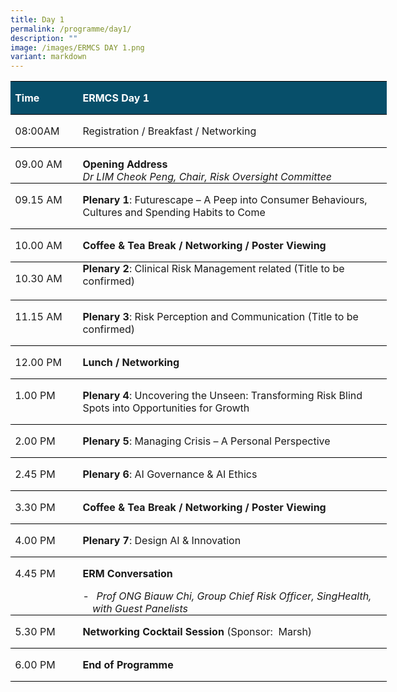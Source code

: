 ```yaml
---
title: Day 1
permalink: /programme/day1/
description: ""
image: /images/ERMCS DAY 1.png
variant: markdown
---
```

<table style="width:451.8pt;border-collapse:collapse;border:none;mso-border-top-alt:
 solid windowtext .5pt;mso-border-bottom-alt:solid windowtext .5pt;mso-yfti-tbllook:
 1184;mso-padding-alt:0cm 0cm 0cm 0cm;mso-border-insideh:.5pt solid windowtext" width="602" cellpadding="0" cellspacing="0" border="1" class="MsoNormalTable"><tbody><tr style="mso-yfti-irow:0;mso-yfti-firstrow:yes;height:.3pt"><td style="width:70.4pt;border-top:solid windowtext 1.0pt;
  border-left:none;border-bottom:solid windowtext 1.0pt;border-right:none;
  mso-border-top-alt:solid windowtext .5pt;mso-border-bottom-alt:solid windowtext .5pt;
  background:#074F6A;mso-background-themecolor:accent4;mso-background-themeshade:
  128;padding:0cm 5.4pt 0cm 5.4pt;height:.3pt" valign="bottom" width="94"><p class="MsoNormal"><b><span style="color:white;mso-themecolor:background1">Time</span></b></p></td><td style="width:381.4pt;border-top:solid windowtext 1.0pt;
  border-left:none;border-bottom:solid windowtext 1.0pt;border-right:none;
  mso-border-top-alt:solid windowtext .5pt;mso-border-bottom-alt:solid windowtext .5pt;
  background:#074F6A;mso-background-themecolor:accent4;mso-background-themeshade:
  128;padding:0cm 5.4pt 0cm 5.4pt;height:.3pt" valign="bottom" width="509"><p class="MsoNormal"><b><span style="color:white;mso-themecolor:background1">ERMCS Day 1</span></b></p></td></tr><tr style="mso-yfti-irow:1;height:.65pt"><td style="width:70.4pt;border:none;border-bottom:
  solid windowtext 1.0pt;mso-border-top-alt:solid windowtext .5pt;mso-border-top-alt:
  solid windowtext .5pt;mso-border-bottom-alt:solid windowtext .5pt;padding:
  0cm 5.4pt 0cm 5.4pt;height:.65pt" valign="top" nowrap="" width="94"><p class="MsoNormal">08:00AM</p></td><td style="width:381.4pt;border:none;border-bottom:
  solid windowtext 1.0pt;mso-border-top-alt:solid windowtext .5pt;mso-border-top-alt:
  solid windowtext .5pt;mso-border-bottom-alt:solid windowtext .5pt;padding:
  0cm 5.4pt 0cm 5.4pt;height:.65pt" valign="bottom" width="509"><p class="MsoNormal">Registration / Breakfast / Networking</p></td></tr><tr style="mso-yfti-irow:2;height:.95pt"><td style="width:70.4pt;border:none;border-bottom:
  solid windowtext 1.0pt;mso-border-top-alt:solid windowtext .5pt;mso-border-top-alt:
  solid windowtext .5pt;mso-border-bottom-alt:solid windowtext .5pt;padding:
  0cm 5.4pt 0cm 5.4pt;height:.95pt" valign="top" nowrap="" width="94"><p class="MsoNormal">09.00 AM</p></td><td style="width:381.4pt;border:none;border-bottom:
  solid windowtext 1.0pt;mso-border-top-alt:solid windowtext .5pt;mso-border-top-alt:
  solid windowtext .5pt;mso-border-bottom-alt:solid windowtext .5pt;padding:
  0cm 5.4pt 0cm 5.4pt;height:.95pt" valign="bottom" width="509"><p style="margin-bottom:0cm" class="MsoNormal"><b>Opening Address</b><br><i style="mso-bidi-font-style:normal"><span style="mso-ascii-font-family:
  Aptos;mso-hansi-font-family:Aptos">Dr LIM Cheok Peng, Chair, Risk Oversight Committee</span></i></p></td></tr><tr style="mso-yfti-irow:3;height:1.3pt"><td style="width:70.4pt;border:none;border-bottom:
  solid windowtext 1.0pt;mso-border-top-alt:solid windowtext .5pt;mso-border-top-alt:
  solid windowtext .5pt;mso-border-bottom-alt:solid windowtext .5pt;padding:
  0cm 5.4pt 0cm 5.4pt;height:1.3pt" valign="top" nowrap="" width="94"><p class="MsoNormal">09.15 AM</p></td><td style="width:381.4pt;border:none;border-bottom:
  solid windowtext 1.0pt;mso-border-top-alt:solid windowtext .5pt;mso-border-top-alt:
  solid windowtext .5pt;mso-border-bottom-alt:solid windowtext .5pt;padding:
  0cm 5.4pt 0cm 5.4pt;height:1.3pt" valign="bottom" width="509"><p class="MsoNormal"><b>Plenary 1</b>: Futurescape – A Peep into Consumer Behaviours, Cultures and Spending Habits to Come</p></td></tr><tr style="mso-yfti-irow:4;height:.65pt"><td style="width:70.4pt;border:none;border-bottom:
  solid windowtext 1.0pt;mso-border-top-alt:solid windowtext .5pt;mso-border-top-alt:
  solid windowtext .5pt;mso-border-bottom-alt:solid windowtext .5pt;padding:
  0cm 5.4pt 0cm 5.4pt;height:.65pt" valign="top" nowrap="" width="94"><p class="MsoNormal">10.00 AM</p></td><td style="width:381.4pt;border:none;border-bottom:
  solid windowtext 1.0pt;mso-border-top-alt:solid windowtext .5pt;mso-border-top-alt:
  solid windowtext .5pt;mso-border-bottom-alt:solid windowtext .5pt;padding:
  0cm 5.4pt 0cm 5.4pt;height:.65pt" valign="bottom" width="509"><p class="MsoNormal"><b>Coffee &amp; Tea Break / Networking / </b><b><span style="mso-ascii-font-family:Aptos;mso-hansi-font-family:Aptos;mso-bidi-font-family:
  Arial">Poster Viewing</span></b></p></td></tr><tr style="mso-yfti-irow:5;height:1.65pt"><td style="width:70.4pt;border:none;border-bottom:
  solid windowtext 1.0pt;mso-border-top-alt:solid windowtext .5pt;mso-border-top-alt:
  solid windowtext .5pt;mso-border-bottom-alt:solid windowtext .5pt;padding:
  0cm 5.4pt 0cm 5.4pt;height:1.65pt" valign="top" nowrap="" width="94"><p class="MsoNormal">10.30 AM</p></td><td style="width:381.4pt;border:none;border-bottom:
  solid windowtext 1.0pt;mso-border-top-alt:solid windowtext .5pt;mso-border-top-alt:
  solid windowtext .5pt;mso-border-bottom-alt:solid windowtext .5pt;padding:
  0cm 5.4pt 0cm 5.4pt;height:1.65pt" valign="bottom" width="509"><p style="margin:0cm;mso-add-space:auto;line-height:
  normal;mso-layout-grid-align:none;text-autospace:none" class="MsoListParagraph"><b>Plenary 2</b>: Clinical Risk Management related (Title to be confirmed)<br style="mso-special-character:
  line-break"><br style="mso-special-character:line-break"><b><i><span style="mso-ascii-font-family:Aptos;mso-hansi-font-family:
  Aptos;mso-bidi-font-family:Arial;color:#2F5496"></span></i></b></p></td></tr><tr style="mso-yfti-irow:6;height:1.3pt"><td style="width:70.4pt;border:none;border-bottom:
  solid windowtext 1.0pt;mso-border-top-alt:solid windowtext .5pt;mso-border-top-alt:
  solid windowtext .5pt;mso-border-bottom-alt:solid windowtext .5pt;padding:
  0cm 5.4pt 0cm 5.4pt;height:1.3pt" valign="top" nowrap="" width="94"><p class="MsoNormal">11.15 AM</p></td><td style="width:381.4pt;border:none;border-bottom:
  solid windowtext 1.0pt;mso-border-top-alt:solid windowtext .5pt;mso-border-top-alt:
  solid windowtext .5pt;mso-border-bottom-alt:solid windowtext .5pt;padding:
  0cm 5.4pt 0cm 5.4pt;height:1.3pt" valign="bottom" width="509"><p class="MsoNormal"><b>Plenary 3</b>: Risk Perception and Communication (Title to be confirmed)</p></td></tr><tr style="mso-yfti-irow:7;height:.3pt"><td style="width:70.4pt;border:none;border-bottom:
  solid windowtext 1.0pt;mso-border-top-alt:solid windowtext .5pt;mso-border-top-alt:
  solid windowtext .5pt;mso-border-bottom-alt:solid windowtext .5pt;padding:
  0cm 5.4pt 0cm 5.4pt;height:.3pt" valign="top" nowrap="" width="94"><p class="MsoNormal">12.00 PM</p></td><td style="width:381.4pt;border:none;border-bottom:
  solid windowtext 1.0pt;mso-border-top-alt:solid windowtext .5pt;mso-border-top-alt:
  solid windowtext .5pt;mso-border-bottom-alt:solid windowtext .5pt;padding:
  0cm 5.4pt 0cm 5.4pt;height:.3pt" valign="bottom" width="509"><p class="MsoNormal"><b>Lunch / Networking</b></p></td></tr><tr style="mso-yfti-irow:8;height:1.65pt"><td style="width:70.4pt;border:none;border-bottom:
  solid windowtext 1.0pt;mso-border-top-alt:solid windowtext .5pt;mso-border-top-alt:
  solid windowtext .5pt;mso-border-bottom-alt:solid windowtext .5pt;padding:
  0cm 5.4pt 0cm 5.4pt;height:1.65pt" valign="top" nowrap="" width="94"><p class="MsoNormal">1.00 PM</p></td><td style="width:381.4pt;border:none;border-bottom:
  solid windowtext 1.0pt;mso-border-top-alt:solid windowtext .5pt;mso-border-top-alt:
  solid windowtext .5pt;mso-border-bottom-alt:solid windowtext .5pt;padding:
  0cm 5.4pt 0cm 5.4pt;height:1.65pt" valign="bottom" width="509"><p class="MsoNormal"><b>Plenary 4</b>: Uncovering the Unseen: Transforming Risk Blind Spots into Opportunities for Growth</p></td></tr><tr style="mso-yfti-irow:9;height:.95pt"><td style="width:70.4pt;border:none;border-bottom:
  solid windowtext 1.0pt;mso-border-top-alt:solid windowtext .5pt;mso-border-top-alt:
  solid windowtext .5pt;mso-border-bottom-alt:solid windowtext .5pt;padding:
  0cm 5.4pt 0cm 5.4pt;height:.95pt" valign="top" nowrap="" width="94"><p class="MsoNormal">2.00 PM</p></td><td style="width:381.4pt;border:none;border-bottom:
  solid windowtext 1.0pt;mso-border-top-alt:solid windowtext .5pt;mso-border-top-alt:
  solid windowtext .5pt;mso-border-bottom-alt:solid windowtext .5pt;padding:
  0cm 5.4pt 0cm 5.4pt;height:.95pt" valign="bottom" width="509"><p class="MsoNormal"><b>Plenary 5</b>: Managing Crisis – A Personal Perspective</p></td></tr><tr style="mso-yfti-irow:10;height:1.0pt"><td style="width:70.4pt;border:none;border-bottom:
  solid windowtext 1.0pt;mso-border-top-alt:solid windowtext .5pt;mso-border-top-alt:
  solid windowtext .5pt;mso-border-bottom-alt:solid windowtext .5pt;padding:
  0cm 5.4pt 0cm 5.4pt;height:1.0pt" valign="top" nowrap="" width="94"><p class="MsoNormal">2.45 PM</p></td><td style="width:381.4pt;border:none;border-bottom:
  solid windowtext 1.0pt;mso-border-top-alt:solid windowtext .5pt;mso-border-top-alt:
  solid windowtext .5pt;mso-border-bottom-alt:solid windowtext .5pt;padding:
  0cm 5.4pt 0cm 5.4pt;height:1.0pt" valign="bottom" width="509"><p class="MsoNormal"><b>Plenary 6</b>: AI Governance &amp; AI Ethics</p></td></tr><tr style="mso-yfti-irow:11;height:.65pt"><td style="width:70.4pt;border:none;border-bottom:
  solid windowtext 1.0pt;mso-border-top-alt:solid windowtext .5pt;mso-border-top-alt:
  solid windowtext .5pt;mso-border-bottom-alt:solid windowtext .5pt;padding:
  0cm 5.4pt 0cm 5.4pt;height:.65pt" valign="top" nowrap="" width="94"><p class="MsoNormal">3.30 PM</p></td><td style="width:381.4pt;border:none;border-bottom:
  solid windowtext 1.0pt;mso-border-top-alt:solid windowtext .5pt;mso-border-top-alt:
  solid windowtext .5pt;mso-border-bottom-alt:solid windowtext .5pt;padding:
  0cm 5.4pt 0cm 5.4pt;height:.65pt" valign="bottom" width="509"><p class="MsoNormal"><b><span style="mso-ascii-font-family:Aptos;mso-hansi-font-family:
  Aptos">Coffee &amp; Tea Break / Networking / </span></b><b><span style="mso-ascii-font-family:Aptos;mso-hansi-font-family:Aptos;mso-bidi-font-family:
  Arial">Poster Viewing</span></b><b><span style="mso-ascii-font-family:Aptos;
  mso-hansi-font-family:Aptos"></span></b></p></td></tr><tr style="mso-yfti-irow:12;height:1.3pt"><td style="width:70.4pt;border:none;border-bottom:
  solid windowtext 1.0pt;mso-border-top-alt:solid windowtext .5pt;mso-border-top-alt:
  solid windowtext .5pt;mso-border-bottom-alt:solid windowtext .5pt;padding:
  0cm 5.4pt 0cm 5.4pt;height:1.3pt" valign="top" nowrap="" width="94"><p class="MsoNormal">4.00 PM</p></td><td style="width:381.4pt;border:none;border-bottom:
  solid windowtext 1.0pt;mso-border-top-alt:solid windowtext .5pt;mso-border-top-alt:
  solid windowtext .5pt;mso-border-bottom-alt:solid windowtext .5pt;padding:
  0cm 5.4pt 0cm 5.4pt;height:1.3pt" valign="bottom" width="509"><p class="MsoNormal"><b><span style="mso-ascii-font-family:Aptos;mso-hansi-font-family:
  Aptos">Plenary 7</span></b><span style="mso-ascii-font-family:Aptos;
  mso-hansi-font-family:Aptos">: Design AI &amp; Innovation</span></p></td></tr><tr style="mso-yfti-irow:13;height:1.3pt"><td style="width:70.4pt;border:none;border-bottom:
  solid windowtext 1.0pt;mso-border-top-alt:solid windowtext .5pt;mso-border-top-alt:
  solid windowtext .5pt;mso-border-bottom-alt:solid windowtext .5pt;padding:
  0cm 5.4pt 0cm 5.4pt;height:1.3pt" valign="top" nowrap="" width="94"><p class="MsoNormal">4.45 PM</p></td><td style="width:381.4pt;border:none;border-bottom:
  solid windowtext 1.0pt;mso-border-top-alt:solid windowtext .5pt;mso-border-top-alt:
  solid windowtext .5pt;mso-border-bottom-alt:solid windowtext .5pt;padding:
  0cm 5.4pt 0cm 5.4pt;height:1.3pt" valign="bottom" width="509"><p class="MsoNormal"><b><span style="mso-ascii-font-family:Aptos;mso-hansi-font-family:
  Aptos">ERM Conversation</span></b></p><p style="margin-top:0cm;margin-right:0cm;margin-bottom:
  0cm;margin-left:11.7pt;mso-add-space:auto;text-indent:-11.7pt;line-height:
  normal;mso-list:l0 level1 lfo1;mso-layout-grid-align:none;text-autospace:
  none" class="MsoListParagraph"><span style="mso-ascii-font-family:Aptos;
  mso-fareast-font-family:Aptos;mso-hansi-font-family:Aptos;mso-bidi-font-family:
  Aptos"><span style="mso-list:Ignore">-<span style="font:7.0pt &quot;Times New Roman&quot;">&nbsp;&nbsp;&nbsp;&nbsp; </span></span></span><i style="mso-bidi-font-style:normal"><span style="mso-ascii-font-family:Aptos;mso-hansi-font-family:Aptos">Prof ONG Biauw Chi, Group Chief Risk Officer, SingHealth, with Guest Panelists</span></i></p></td></tr><tr style="mso-yfti-irow:14;height:.3pt"><td style="width:70.4pt;border:none;border-bottom:
  solid windowtext 1.0pt;mso-border-top-alt:solid windowtext .5pt;mso-border-top-alt:
  solid windowtext .5pt;mso-border-bottom-alt:solid windowtext .5pt;padding:
  0cm 5.4pt 0cm 5.4pt;height:.3pt" valign="top" nowrap="" width="94"><p class="MsoNormal">5.30 PM</p></td><td style="width:381.4pt;border:none;border-bottom:
  solid windowtext 1.0pt;mso-border-top-alt:solid windowtext .5pt;mso-border-top-alt:
  solid windowtext .5pt;mso-border-bottom-alt:solid windowtext .5pt;padding:
  0cm 5.4pt 0cm 5.4pt;height:.3pt" valign="bottom" width="509"><p class="MsoNormal"><b><span style="mso-ascii-font-family:Aptos;mso-hansi-font-family:
  Aptos">Networking Cocktail Session </span></b><span style="mso-ascii-font-family:
  Aptos;mso-hansi-font-family:Aptos">(Sponsor:<span style="mso-spacerun:yes">&nbsp; </span>Marsh)</span></p></td></tr><tr style="mso-yfti-irow:15;mso-yfti-lastrow:yes;height:.3pt"><td style="width:70.4pt;border:none;border-bottom:
  solid windowtext 1.0pt;mso-border-top-alt:solid windowtext .5pt;mso-border-top-alt:
  solid windowtext .5pt;mso-border-bottom-alt:solid windowtext .5pt;padding:
  0cm 5.4pt 0cm 5.4pt;height:.3pt" valign="top" nowrap="" width="94"><p class="MsoNormal">6.00 PM</p></td><td style="width:381.4pt;border:none;border-bottom:
  solid windowtext 1.0pt;mso-border-top-alt:solid windowtext .5pt;mso-border-top-alt:
  solid windowtext .5pt;mso-border-bottom-alt:solid windowtext .5pt;padding:
  0cm 5.4pt 0cm 5.4pt;height:.3pt" valign="bottom" width="509"><p class="MsoNormal"><b><span style="mso-ascii-font-family:Aptos;mso-hansi-font-family:
  Aptos">End of Programme</span></b></p></td></tr></tbody></table>